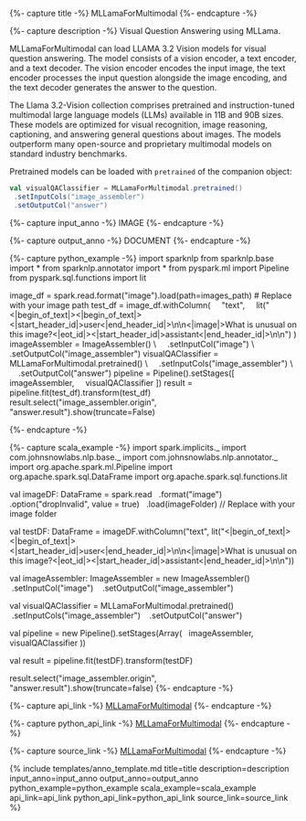 {%- capture title -%}
MLLamaForMultimodal
{%- endcapture -%}

{%- capture description -%}
Visual Question Answering using MLLama.

MLLamaForMultimodal can load LLAMA 3.2 Vision models for visual question answering.
The model consists of a vision encoder, a text encoder, and a text decoder.
The vision encoder encodes the input image, the text encoder processes the input question
alongside the image encoding, and the text decoder generates the answer to the question.

The Llama 3.2-Vision collection comprises pretrained and instruction-tuned multimodal large
language models (LLMs) available in 11B and 90B sizes. These models are optimized for visual
recognition, image reasoning, captioning, and answering general questions about images.
The models outperform many open-source and proprietary multimodal models on standard industry
benchmarks.

Pretrained models can be loaded with `pretrained` of the companion object:

```scala
val visualQAClassifier = MLLamaForMultimodal.pretrained()
 .setInputCols("image_assembler")
 .setOutputCol("answer")
```
{%- capture input_anno -%}
IMAGE
{%- endcapture -%}

{%- capture output_anno -%}
DOCUMENT
{%- endcapture -%}

{%- capture python_example -%}
import sparknlp
from sparknlp.base import *
from sparknlp.annotator import *
from pyspark.ml import Pipeline
from pyspark.sql.functions import lit

image_df = spark.read.format("image").load(path=images_path) # Replace with your image path
test_df = image_df.withColumn(
    "text",
    lit("<|begin_of_text|><|begin_of_text|><|start_header_id|>user<|end_header_id|>\n\n<|image|>What is unusual on this image?<|eot_id|><|start_header_id|>assistant<|end_header_id|>\n\n")
)
imageAssembler = ImageAssembler() \\
    .setInputCol("image") \\
    .setOutputCol("image_assembler")
visualQAClassifier = MLLamaForMultimodal.pretrained() \\
    .setInputCols("image_assembler") \\
    .setOutputCol("answer")
pipeline = Pipeline().setStages([
    imageAssembler,
    visualQAClassifier
])
result = pipeline.fit(test_df).transform(test_df)
result.select("image_assembler.origin", "answer.result").show(truncate=False)

{%- endcapture -%}

{%- capture scala_example -%}
import spark.implicits._
import com.johnsnowlabs.nlp.base._
import com.johnsnowlabs.nlp.annotator._
import org.apache.spark.ml.Pipeline
import org.apache.spark.sql.DataFrame
import org.apache.spark.sql.functions.lit

val imageDF: DataFrame = spark.read
  .format("image")
  .option("dropInvalid", value = true)
  .load(imageFolder) // Replace with your image folder

val testDF: DataFrame = imageDF.withColumn("text", lit("<|begin_of_text|><|begin_of_text|><|start_header_id|>user<|end_header_id|>\n\n<|image|>What is unusual on this image?<|eot_id|><|start_header_id|>assistant<|end_header_id|>\n\n"))

val imageAssembler: ImageAssembler = new ImageAssembler()
   .setInputCol("image")
   .setOutputCol("image_assembler")

val visualQAClassifier = MLLamaForMultimodal.pretrained()
   .setInputCols("image_assembler")
   .setOutputCol("answer")

val pipeline = new Pipeline().setStages(Array(
  imageAssembler,
  visualQAClassifier
))

val result = pipeline.fit(testDF).transform(testDF)

result.select("image_assembler.origin", "answer.result").show(truncate=false)
{%- endcapture -%}

{%- capture api_link -%}
[MLLamaForMultimodal](/api/com/johnsnowlabs/nlp/annotators/cv/MLLamaForMultimodal)
{%- endcapture -%}

{%- capture python_api_link -%}
[MLLamaForMultimodal](/api/python/reference/autosummary/sparknlp/annotator/cv/m_llama_for_multimodal/index.html#sparknlp.annotator.cv.mllama_for_multimodal.MLLamaForMultimodal)
{%- endcapture -%}

{%- capture source_link -%}
[MLLamaForMultimodal](https://github.com/JohnSnowLabs/spark-nlp/tree/master/src/main/scala/com/johnsnowlabs/nlp/annotators/cv/MLLamaForMultimodal.scala)
{%- endcapture -%}

{% include templates/anno_template.md
title=title
description=description
input_anno=input_anno
output_anno=output_anno
python_example=python_example
scala_example=scala_example
api_link=api_link
python_api_link=python_api_link
source_link=source_link
%}